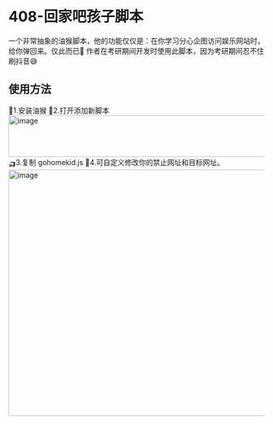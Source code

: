 # 408-回家吧孩子脚本
一个非常抽象的油猴脚本，他的功能仅仅是：在你学习分心企图访问娱乐网站时，给你弹回来。仅此而已🤣
作者在考研期间开发时使用此脚本，因为考研期间忍不住刷抖音😅
## 使用方法
🚗1.安装油猴
🚙2.打开添加新脚本
<img width="616" height="82" alt="image" src="https://github.com/user-attachments/assets/3d1cc641-3ecd-459f-bed1-0e9c2af529ee" />
🛺3.复制 gohomekid.js
🚓4.可自定义修改你的禁止网址和目标网址。
<img width="876" height="484" alt="image" src="https://github.com/user-attachments/assets/55fc42a8-b13d-4687-b112-7a334cbee814" />

